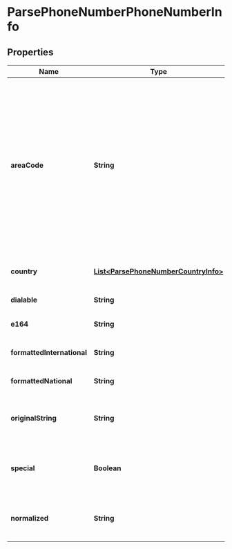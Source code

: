 
# ParsePhoneNumberPhoneNumberInfo

## Properties
Name | Type | Description | Notes
------------ | ------------- | ------------- | -------------
**areaCode** | **String** | Area code of the location (3-digit usually), according to the NANP number format, that can be summarized as NPA-NXX-xxxx and covers Canada, the United States, parts of the Caribbean Sea, and some Atlantic and Pacific islands. See North American Numbering Plan for details |  [optional]
**country** | [**List&lt;ParsePhoneNumberCountryInfo&gt;**](ParsePhoneNumberCountryInfo.md) | Information on a country the phone number belongs to |  [optional]
**dialable** | **String** | Dialing format of a phone number |  [optional]
**e164** | **String** | E.164 (11-digits) format of a phone number |  [optional]
**formattedInternational** | **String** | International format of a phone number |  [optional]
**formattedNational** | **String** | Domestic format of a phone number |  [optional]
**originalString** | **String** | One of the numbers to be parsed, passed as a string in response |  [optional]
**special** | **Boolean** | \&quot;True\&quot; if the number is in a special format (for example N11 code) |  [optional]
**normalized** | **String** | E.164 (11-digits) format of a phone number without the plus sign (&#39;+&#39;) |  [optional]



